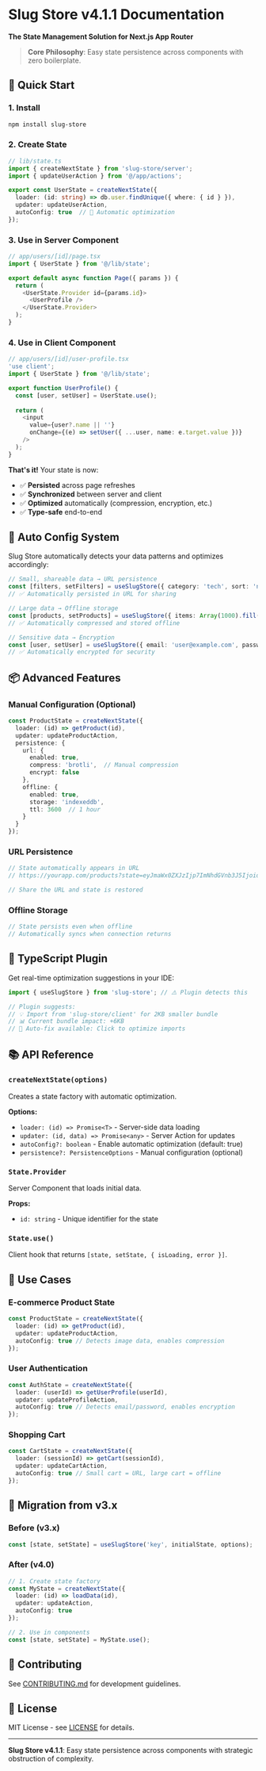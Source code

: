 # Slug Store v4.1.1 Documentation

**The State Management Solution for Next.js App Router**

> **Core Philosophy**: Easy state persistence across components with zero boilerplate.

## 🚀 Quick Start

### 1. Install
```bash
npm install slug-store
```

### 2. Create State
```typescript
// lib/state.ts
import { createNextState } from 'slug-store/server';
import { updateUserAction } from '@/app/actions';

export const UserState = createNextState({
  loader: (id: string) => db.user.findUnique({ where: { id } }),
  updater: updateUserAction,
  autoConfig: true  // 🎯 Automatic optimization
});
```

### 3. Use in Server Component
```typescript
// app/users/[id]/page.tsx
import { UserState } from '@/lib/state';

export default async function Page({ params }) {
  return (
    <UserState.Provider id={params.id}>
      <UserProfile />
    </UserState.Provider>
  );
}
```

### 4. Use in Client Component
```typescript
// app/users/[id]/user-profile.tsx
'use client';
import { UserState } from '@/lib/state';

export function UserProfile() {
  const [user, setUser] = UserState.use();
  
  return (
    <input
      value={user?.name || ''}
      onChange={(e) => setUser({ ...user, name: e.target.value })}
    />
  );
}
```

**That's it!** Your state is now:
- ✅ **Persisted** across page refreshes
- ✅ **Synchronized** between server and client
- ✅ **Optimized** automatically (compression, encryption, etc.)
- ✅ **Type-safe** end-to-end

## 🧠 Auto Config System

Slug Store automatically detects your data patterns and optimizes accordingly:

```typescript
// Small, shareable data → URL persistence
const [filters, setFilters] = useSlugStore({ category: 'tech', sort: 'newest' });
// ✅ Automatically persisted in URL for sharing

// Large data → Offline storage
const [products, setProducts] = useSlugStore({ items: Array(1000).fill('...') });
// ✅ Automatically compressed and stored offline

// Sensitive data → Encryption
const [user, setUser] = useSlugStore({ email: 'user@example.com', password: 'secret' });
// ✅ Automatically encrypted for security
```

## 📦 Advanced Features

### Manual Configuration (Optional)
```typescript
const ProductState = createNextState({
  loader: (id) => getProduct(id),
  updater: updateProductAction,
  persistence: {
    url: {
      enabled: true,
      compress: 'brotli',  // Manual compression
      encrypt: false
    },
    offline: {
      enabled: true,
      storage: 'indexeddb',
      ttl: 3600  // 1 hour
    }
  }
});
```

### URL Persistence
```typescript
// State automatically appears in URL
// https://yourapp.com/products?state=eyJmaWx0ZXJzIjp7ImNhdGVnb3J5IjoidGVjaCJ9fQ==

// Share the URL and state is restored
```

### Offline Storage
```typescript
// State persists even when offline
// Automatically syncs when connection returns
```

## 🔧 TypeScript Plugin

Get real-time optimization suggestions in your IDE:

```typescript
import { useSlugStore } from 'slug-store'; // ⚠️ Plugin detects this

// Plugin suggests:
// 💡 Import from 'slug-store/client' for 2KB smaller bundle
// 📊 Current bundle impact: +6KB
// 🔧 Auto-fix available: Click to optimize imports
```

## 📚 API Reference

### `createNextState(options)`

Creates a state factory with automatic optimization.

**Options:**
- `loader: (id) => Promise<T>` - Server-side data loading
- `updater: (id, data) => Promise<any>` - Server Action for updates
- `autoConfig?: boolean` - Enable automatic optimization (default: true)
- `persistence?: PersistenceOptions` - Manual configuration (optional)

### `State.Provider`

Server Component that loads initial data.

**Props:**
- `id: string` - Unique identifier for the state

### `State.use()`

Client hook that returns `[state, setState, { isLoading, error }]`.

## 🎯 Use Cases

### E-commerce Product State
```typescript
const ProductState = createNextState({
  loader: (id) => getProduct(id),
  updater: updateProductAction,
  autoConfig: true // Detects image data, enables compression
});
```

### User Authentication
```typescript
const AuthState = createNextState({
  loader: (userId) => getUserProfile(userId),
  updater: updateProfileAction,
  autoConfig: true // Detects email/password, enables encryption
});
```

### Shopping Cart
```typescript
const CartState = createNextState({
  loader: (sessionId) => getCart(sessionId),
  updater: updateCartAction,
  autoConfig: true // Small cart = URL, large cart = offline
});
```

## 🚀 Migration from v3.x

### Before (v3.x)
```typescript
const [state, setState] = useSlugStore('key', initialState, options);
```

### After (v4.0)
```typescript
// 1. Create state factory
const MyState = createNextState({
  loader: (id) => loadData(id),
  updater: updateAction,
  autoConfig: true
});

// 2. Use in components
const [state, setState] = MyState.use();
```

## 🤝 Contributing

See [CONTRIBUTING.md](../CONTRIBUTING.md) for development guidelines.

## 📄 License

MIT License - see [LICENSE](../LICENSE) for details.

---

**Slug Store v4.1.1**: Easy state persistence across components with strategic obstruction of complexity. 